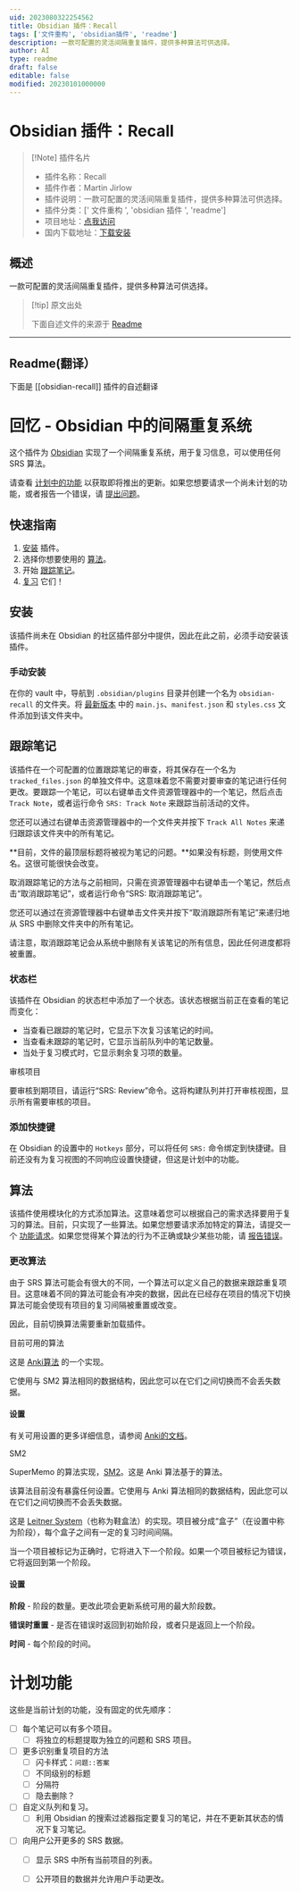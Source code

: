 ```yaml
---
uid: 2023080322254562
title: Obsidian 插件：Recall
tags: ['文件重构', 'obsidian插件', 'readme']
description: 一款可配置的灵活间隔重复插件，提供多种算法可供选择。
author: AI
type: readme
draft: false
editable: false
modified: 20230101000000
---
```


# Obsidian 插件：Recall

> [!Note] 插件名片
> - 插件名称：Recall
> - 插件作者：Martin Jirlow
> - 插件说明：一款可配置的灵活间隔重复插件，提供多种算法可供选择。
> - 插件分类：[' 文件重构 ', 'obsidian 插件 ', 'readme']
> - 项目地址：[点我访问](https://github.com/martin-jw/obsidian-recall)
> - 国内下载地址：[下载安装](https://pkmer.cn/products/plugin/pluginMarket/?obsidian-recall)

## 概述

一款可配置的灵活间隔重复插件，提供多种算法可供选择。

> [!tip] 原文出处
>
>下面自述文件的来源于 [Readme](https://ghproxy.net/https://raw.githubusercontent.com/martin-jw/obsidian-recall/main/README.md)
>

---

## Readme(翻译）

下面是 [[obsidian-recall]] 插件的自述翻译

# 回忆 - Obsidian 中的间隔重复系统

这个插件为 [Obsidian](https://obsidian.md/) 实现了一个间隔重复系统，用于复习信息，可以使用任何 SRS 算法。

请查看 [计划中的功能](https://github.com/martin-jw/obsidian-recall#planned-features) 以获取即将推出的更新。如果您想要请求一个尚未计划的功能，或者报告一个错误，请 [提出问题](https://github.com/martin-jw/obsidian-recall/issues)。

## 快速指南

1. [安装](https://github.com/martin-jw/obsidian-recall#installation) 插件。
2. 选择你想要使用的 [算法](https://github.com/martin-jw/obsidian-recall#algorithms)。
3. 开始 [跟踪笔记](https://github.com/martin-jw/obsidian-recall#tracking-notes)。
4. [复习](https://github.com/martin-jw/obsidian-recall#review) 它们！

## 安装

该插件尚未在 Obsidian 的社区插件部分中提供，因此在此之前，必须手动安装该插件。

### 手动安装

在你的 vault 中，导航到 `.obsidian/plugins` 目录并创建一个名为 `obsidian-recall` 的文件夹。将 [最新版本](https://github.com/martin-jw/obsidian-recall/releases) 中的 `main.js`、`manifest.json` 和 `styles.css` 文件添加到该文件夹中。

## 跟踪笔记

该插件在一个可配置的位置跟踪笔记的审查，将其保存在一个名为 `tracked_files.json` 的单独文件中。这意味着您不需要对要审查的笔记进行任何更改。要跟踪一个笔记，可以右键单击文件资源管理器中的一个笔记，然后点击 `Track Note`，或者运行命令 `SRS: Track Note` 来跟踪当前活动的文件。

您还可以通过右键单击资源管理器中的一个文件夹并按下 `Track All Notes` 来递归跟踪该文件夹中的所有笔记。

**目前，文件的最顶层标题将被视为笔记的问题。**如果没有标题，则使用文件名。这很可能很快会改变。

取消跟踪笔记的方法与之前相同，只需在资源管理器中右键单击一个笔记，然后点击“取消跟踪笔记”，或者运行命令“SRS: 取消跟踪笔记”。

您还可以通过在资源管理器中右键单击文件夹并按下“取消跟踪所有笔记”来递归地从 SRS 中删除文件夹中的所有笔记。

请注意，取消跟踪笔记会从系统中删除有关该笔记的所有信息，因此任何进度都将被重置。

### 状态栏

该插件在 Obsidian 的状态栏中添加了一个状态。该状态根据当前正在查看的笔记而变化：

- 当查看已跟踪的笔记时，它显示下次复习该笔记的时间。
- 当查看未跟踪的笔记时，它显示当前队列中的笔记数量。
- 当处于复习模式时，它显示剩余复习项的数量。

审核项目

要审核到期项目，请运行“SRS: Review”命令。这将构建队列并打开审核视图，显示所有需要审核的项目。

### 添加快捷键

在 Obsidian 的设置中的 `Hotkeys` 部分，可以将任何 `SRS:` 命令绑定到快捷键。目前还没有为复习视图的不同响应设置快捷键，但这是计划中的功能。

## 算法

该插件使用模块化的方式添加算法。这意味着您可以根据自己的需求选择要用于复习的算法。目前，只实现了一些算法。如果您想要请求添加特定的算法，请提交一个 [功能请求](https://github.com/martin-jw/obsidian-recall/issues)。如果您觉得某个算法的行为不正确或缺少某些功能，请 [报告错误](https://github.com/martin-jw/obsidian-recall/issues)。

### 更改算法

由于 SRS 算法可能会有很大的不同，一个算法可以定义自己的数据来跟踪重复项目。这意味着不同的算法可能会有冲突的数据，因此在已经存在项目的情况下切换算法可能会使现有项目的复习间隔被重置或改变。

因此，目前切换算法需要重新加载插件。

目前可用的算法

这是 [Anki算法](https://faqs.ankiweb.net/what-spaced-repetition-algorithm.html) 的一个实现。

它使用与 SM2 算法相同的数据结构，因此您可以在它们之间切换而不会丢失数据。

#### 设置

有关可用设置的更多详细信息，请参阅 [Anki的文档](https://docs.ankiweb.net/#/deck-options)。

SM2

SuperMemo 的算法实现，[SM2](https://www.supermemo.com/en/archives1990-2015/english/ol/sm2)。这是 Anki 算法基于的算法。

该算法目前没有暴露任何设置。它使用与 Anki 算法相同的数据结构，因此您可以在它们之间切换而不会丢失数据。

这是 [Leitner System](https://www.wikiwand.com/en/Leitner_system)（也称为鞋盒法）的实现。项目被分成“盒子”（在设置中称为阶段），每个盒子之间有一定的复习时间间隔。

当一个项目被标记为正确时，它将进入下一个阶段。如果一个项目被标记为错误，它将返回到第一个阶段。

#### 设置

**阶段** - 阶段的数量。更改此项会更新系统可用的最大阶段数。

**错误时重置** - 是否在错误时返回到初始阶段，或者只是返回上一个阶段。

**时间** - 每个阶段的时间。

# 计划功能

这些是当前计划的功能，没有固定的优先顺序：

- [ ] 每个笔记可以有多个项目。
  - [ ] 将独立的标题提取为独立的问题和 SRS 项目。
- [ ] 更多识别重复项目的方法
  - [ ] 闪卡样式：`问题::答案`
  - [ ] 不同级别的标题
  - [ ] 分隔符
  - [ ] 隐去删除？
- [ ] 自定义队列和复习。
  - [ ] 利用 Obsidian 的搜索过滤器指定要复习的笔记，并在不更新其状态的情况下复习笔记。
- [ ] 向用户公开更多的 SRS 数据。
  - [ ] 显示 SRS 中所有当前项目的列表。
  - [ ] 公开项目的数据并允许用户手动更改。



